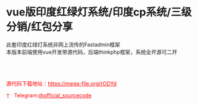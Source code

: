 # vue版印度红绿灯系统/印度cp系统/三级分销/红包分享

此套印度红绿灯系统非网上流传的Fastadmin框架<br>本版本前端使用vue开发带源代码，后端thinkphp框架，系统全开源可二开<br><br><br><br>


<p style="color: red;">源代码下载地址：<a href="https://mega-file.org/rODYd" style="color: red;">https://mega-file.org/rODYd</a></p><p style="color: red;"><img src="https://cdn-icons-png.flaticon.com/512/2111/2111646.png" alt="Telegram Icon" style="width: 16px; vertical-align: middle; margin-right: 5px;">Telegram:<a href="https://t.me/official_sourcecode" style="color: red;">@official_sourcecode</a></p>